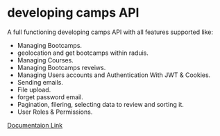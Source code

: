 # developing camps API
A full functioning developing camps API with all features supported like:
* Managing Bootcamps.
* geolocation and get bootcamps within raduis.
* Managing Courses.
* Managing Bootcamps reveiws.
* Managing Users accounts and Authentication With JWT & Cookies.
* Sending emails.
* File upload.
* forget password email.
* Pagination, filering, selecting data to review and sorting it.
* User Roles & Permissions.



[Documentaion Link](https://documenter.getpostman.com/view/11503824/Szt8dpyu?version=latest#9f088e2a-91da-4f59-b0b8-0e169690a2d8)
